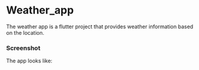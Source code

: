# Weather_app
The weather app is a flutter project that provides weather information based on the location.

### Screenshot
The app looks like:
